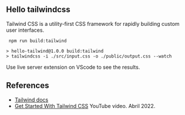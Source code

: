 
## Hello tailwindcss

Tailwind CSS is a utility-first CSS framework for rapidly building custom user interfaces.

```
 npm run build:tailwind

> hello-tailwind@1.0.0 build:tailwind
> tailwindcss -i ./src/input.css -o ./public/output.css --watch
```

Use live server extension on VScode to see the results.

## References

* [Tailwind docs](https://tailwindcss.com/docs/installation)
* [Get Started With Tailwind CSS](https://youtu.be/sNXfI3woBEw) YouTube video. Abril 2022.

